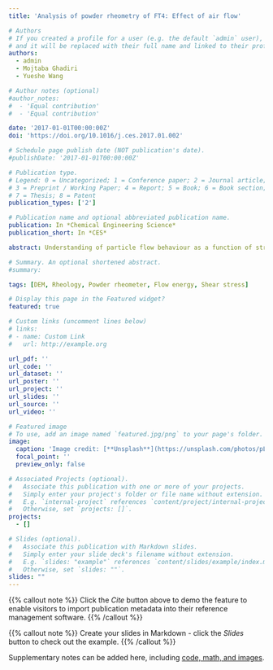 ```yaml
---
title: 'Analysis of powder rheometry of FT4: Effect of air flow'

# Authors
# If you created a profile for a user (e.g. the default `admin` user), write the username (folder name) here
# and it will be replaced with their full name and linked to their profile.
authors:
  - admin
  - Mojtaba Ghadiri
  - Yueshe Wang

# Author notes (optional)
#author_notes:
#  - 'Equal contribution'
#  - 'Equal contribution'

date: '2017-01-01T00:00:00Z'
doi: 'https://doi.org/10.1016/j.ces.2017.01.002'

# Schedule page publish date (NOT publication's date).
#publishDate: '2017-01-01T00:00:00Z'

# Publication type.
# Legend: 0 = Uncategorized; 1 = Conference paper; 2 = Journal article;
# 3 = Preprint / Working Paper; 4 = Report; 5 = Book; 6 = Book section;
# 7 = Thesis; 8 = Patent
publication_types: ['2']

# Publication name and optional abbreviated publication name.
publication: In *Chemical Engineering Science*
publication_short: In *CES*

abstract: Understanding of particle flow behaviour as a function of strain rate is of great interest in many items of equipment of industrial processes, such as screw conveyors, impeller mixers, and feeders. The traditional commercial instruments for bulk powder flow characterisation, such as shear cells, operate at low shear strain rates, and are not representative of unit operations under dynamic conditions. In recent years, the FT4 powder rheometer of Freeman Technology has emerged as a widely used technique for characterising particle flow under dynamic conditions of shear strain rate; yet little is known about its underlying powder mechanics. We analyse the effect of gas flow on the flow behaviour of cohesionless particles in FT4 both experimentally and by numerical simulations using the combined discrete element method (DEM) and computational fluid dynamics (CFD). The results show that the effect of gas flow on the flow energy could be described by the resultant fluid-induced drag on the particles above the blade position as the impeller penetrates the bed. The strain rate in front of the blade is mainly determined by the impeller tip speed, and is not sensitive to the gas flow and particle size. The flow energy correlates well with the shear stress in front of the blade. They both increase with the strain rate and are significantly reduced by the upward gas flow.

# Summary. An optional shortened abstract.
#summary: 

tags: [DEM, Rheology, Powder rheometer, Flow energy, Shear stress]

# Display this page in the Featured widget?
featured: true

# Custom links (uncomment lines below)
# links:
# - name: Custom Link
#   url: http://example.org

url_pdf: ''
url_code: ''
url_dataset: ''
url_poster: ''
url_project: ''
url_slides: ''
url_source: ''
url_video: ''

# Featured image
# To use, add an image named `featured.jpg/png` to your page's folder.
image:
  caption: 'Image credit: [**Unsplash**](https://unsplash.com/photos/pLCdAaMFLTE)'
  focal_point: ''
  preview_only: false

# Associated Projects (optional).
#   Associate this publication with one or more of your projects.
#   Simply enter your project's folder or file name without extension.
#   E.g. `internal-project` references `content/project/internal-project/index.md`.
#   Otherwise, set `projects: []`.
projects:
  - []

# Slides (optional).
#   Associate this publication with Markdown slides.
#   Simply enter your slide deck's filename without extension.
#   E.g. `slides: "example"` references `content/slides/example/index.md`.
#   Otherwise, set `slides: ""`.
slides: ""
---
```


{{% callout note %}}
Click the _Cite_ button above to demo the feature to enable visitors to import publication metadata into their reference management software.
{{% /callout %}}

{{% callout note %}}
Create your slides in Markdown - click the _Slides_ button to check out the example.
{{% /callout %}}

Supplementary notes can be added here, including [code, math, and images](https://wowchemy.com/docs/writing-markdown-latex/).
